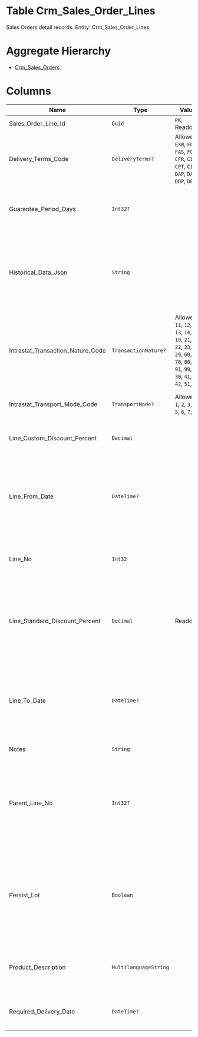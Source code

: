 # Table Crm_Sales_Order_Lines

Sales Orders detail records. Entity: Crm_Sales_Order_Lines

# Aggregate Hierarchy

* [Crm_Sales_Orders](Crm_Sales_Orders.md)

# Columns

| Name | Type | Value | Description |
| - | - | - | --- |
|Sales_Order_Line_Id|`Guid`|`PK`, Readonly||
|Delivery_Terms_Code|`DeliveryTerms?`|Allowed: `EXW`, `FCA`, `FAS`, `FOB`, `CFR`, `CIF`, `CPT`, `CIP`, `DAP`, `DAT`, `DDP`, `DPU`|Mode of delivery, like CIF, FOB, etc. Used also in Intrastat reporting. |
|Guarantee_Period_Days|`Int32?`||Guarantee period in days for the offered product. null for non-serviced products. |
|Historical_Data_Json|`String`||Used only for lines, which are returns. It is a JSON-formatted string, containing data from the original sale. `Introduced in version 19.1` |
|Intrastat_Transaction_Nature_Code|`TransactionNature?`|Allowed: `11`, `12`, `13`, `14`, `19`, `21`, `22`, `23`, `29`, `60`, `70`, `80`, `91`, `99`, `30`, `41`, `42`, `51`, `52`|Transaction nature; used for Intrastat reporting. |
|Intrastat_Transport_Mode_Code|`TransportMode?`|Allowed: `1`, `2`, `3`, `4`, `5`, `6`, `7`, `8`|Transport mode; used for Intrastat reporting. |
|Line_Custom_Discount_Percent|`Decimal`||User-defined discount for the line. `Required` `Default(0)` `Filter(ge;le)` |
|Line_From_Date|`DateTime?`||When selling a service valid only for a period, denotes the beginning of the period. null means that it is unknown or N/A. `Introduced in version 20.1` |
|Line_No|`Int32`||Consecutive number of the line within the sales order. `Required` `Filter(eq)` `ORD` |
|Line_Standard_Discount_Percent|`Decimal`|Readonly|Standard discount for the line. This is automatically computed according to discount conditions. `Required` `Default(0)` `ReadOnly` |
|Line_To_Date|`DateTime?`||When selling a service valid only for a period, denotes the end of the period. null means that it is unknown or N/A. `Introduced in version 20.1` |
|Notes|`String`||Notes for this SalesOrderLine. |
|Parent_Line_No|`Int32?`||The number of the line within the parent document, which the current line executes. null when the current line does not execute parent line. `Filter(eq)` |
|Persist_Lot|`Boolean`||If checked specifies that the lot in the line cannot be changed in the sub-documents created by the current document. `Required` `Default(false)` `Filter(eq)` |
|Product_Description|`MultilanguageString`||The name of the sold product at the time the sale was made. `Required` `Filter(like)` |
|Required_Delivery_Date|`DateTime?`||The required (contracted) delivery date for the line. `Filter(ge;le)` |
